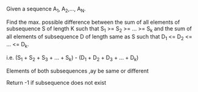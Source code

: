Given a sequence A<sub>1</sub>, A<sub>2</sub>,..., A<sub>N</sub>.

Find the max. possible difference between the sum of all elements of subsequence S of length K such that S<sub>1</sub> >= S<sub>2</sub> >= ... >= S<sub>k</sub>
and the sum of all elements of subsequence D of length same as S such that D<sub>1</sub> <= D<sub>2</sub> <= ... <= D<sub>k</sub>.

i.e. (S<sub>1</sub> + S<sub>2</sub> + S<sub>3</sub> + ... + S<sub>k</sub>) - (D<sub>1</sub> + D<sub>2</sub> + D<sub>3</sub> + ... + D<sub>k</sub>)

Elements of both subsequences ,ay be same or different

Return -1 if subsequence does not exist
